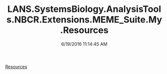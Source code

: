 ﻿---
title: LANS.SystemsBiology.AnalysisTools.NBCR.Extensions.MEME_Suite.My.Resources
date: 6/19/2016 11:14:45 AM
---

[Resources](T-LANS.SystemsBiology.AnalysisTools.NBCR.Extensions.MEME_Suite.My.Resources.Resources.html)
